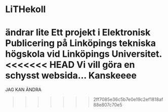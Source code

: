 LiTHekoll
=========
ändrar lite
Ett projekt i Elektronisk Publicering på Linköpings tekniska högskola vid Linköpings Universitet.
<<<<<<< HEAD
Vi vill göra en schysst websida... Kanskeeee
=======
JAG KAN ÄNDRA
>>>>>>> 2ff7085e36c5b7e0e19c2ef1818af88e807c70e5
